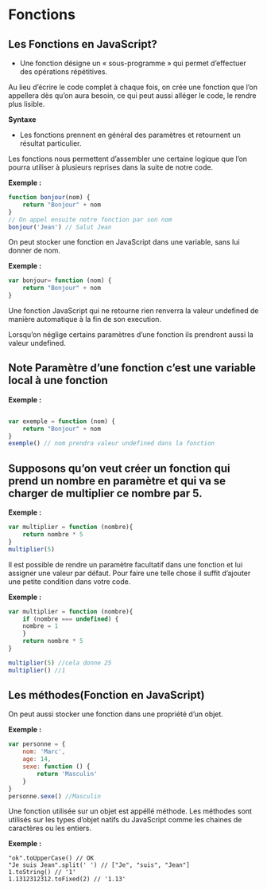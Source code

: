 # Fonctions

## Les Fonctions en JavaScript?

- Une fonction désigne un « sous-programme » qui permet d’effectuer des opérations répétitives.

Au lieu d’écrire le code complet à chaque fois, on crée une fonction que l’on appellera dès qu’on aura besoin, ce qui peut aussi alléger le code, le rendre plus lisible.

**Syntaxe**

- Les fonctions prennent en général des paramètres et retournent un résultat particulier.

Les fonctions nous permettent d’assembler une certaine logique que l’on pourra utiliser à plusieurs reprises dans la suite de notre code.

**Exemple :**

```js
function bonjour(nom) {
    return "Bonjour" + nom
}
// On appel ensuite notre fonction par son nom
bonjour('Jean') // Salut Jean
```

On peut stocker une fonction en JavaScript dans une variable, sans lui donner de nom.

**Exemple :**

```js
var bonjour= function (nom) {
    return "Bonjour" + nom
}
```

Une fonction JavaScript qui ne retourne rien renverra la valeur undefined de manière automatique à la fin de son execution.

Lorsqu’on néglige certains paramètres d’une fonction ils prendront aussi la valeur undefined.

## Note Paramètre d’une fonction c’est une variable local à une fonction

**Exemple :**

```js

var exemple = function (nom) {
    return "Bonjour" + nom
}
exemple() // nom prendra valeur undefined dans la fonction
```

## Supposons qu’on veut créer un fonction qui prend un nombre en paramètre et qui va se charger de multiplier ce nombre par 5.

**Exemple :**
	
```js
var multiplier = function (nombre){
    return nombre * 5
}
multiplier(5)
```

Il est possible de rendre un paramètre facultatif dans une fonction et lui assigner une valeur par défaut. Pour faire une telle chose il suffit d’ajouter une petite condition dans votre code.

**Exemple :**

```js
var multiplier = function (nombre){
    if (nombre === undefined) {
    nombre = 1
    }
    return nombre * 5
}

multiplier(5) //cela donne 25
multiplier() //1
```

## Les méthodes(Fonction en JavaScript)

On peut aussi stocker une fonction dans une propriété d’un objet.

**Exemple :**

```js
var personne = {
    nom: 'Marc',
    age: 14,
    sexe: function () {
        return 'Masculin'
    }
}
personne.sexe() //Masculin
```

Une fonction utilisée sur un objet est appéllé méthode. Les méthodes sont utilisés sur les types d’objet natifs du JavaScript comme les chaines de caractères ou les entiers.

**Exemple :**
	
    "ok".toUpperCase() // OK
    "Je suis Jean".split(' ') // ["Je", "suis", "Jean"]
    1.toString() // '1'
    1.1312312312.toFixed(2) // '1.13'